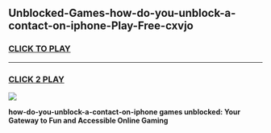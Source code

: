
## Unblocked-Games-how-do-you-unblock-a-contact-on-iphone-Play-Free-cxvjo
<h3>
<a href="https://premium76.site?title=how-do-you-unblock-a-contact-on-iphone&ref=10A">CLICK TO PLAY</a></h3>
<hr>

<h3>
<a href="https://premium76.site?title=how-do-you-unblock-a-contact-on-iphone&ref=10A">CLICK 2 PLAY</a>
  
</h3>

<a href="https://premium76.site?title=how-do-you-unblock-a-contact-on-iphone&ref=10A"><img src="https://clearcache.store/games.png"></a>


**how-do-you-unblock-a-contact-on-iphone games unblocked: Your Gateway to Fun and Accessible Online Gaming**
